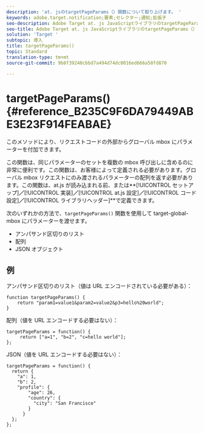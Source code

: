```yaml
---
description: 'at. jsのtargetPageParams（）関数について取り上げます。 '
keywords: adobe.target.notification;要素;セレクター;通知;拡張子
seo-description: Adobe Target at. js JavaScriptライブラリのtargetPageParams（）関数に関する情報です。
seo-title: Adobe Target at. js JavaScriptライブラリのtargetPageParams（）関数に関する情報です。
solution: 'Target '
subtopic: 導入
title: targetPageParams()
topic: Standard
translation-type: tm+mt
source-git-commit: 9b8f39240cbbd7a494d74dc0016ed666a58fd870

---
```



# targetPageParams() {#reference_B235C9F6DA79449ABE3E23F914FEABAE}

このメソッドにより、リクエストコードの外部からグローバル mbox にパラメーターを付加できます。

この関数は、同じパラメーターのセットを複数の mbox 呼び出しに含めるのに非常に便利です。この関数は、お客様によって定義される必要があります。グローバル mbox リクエストにのみ渡されるパラメーターの配列を返す必要があります。この関数は、at.js が読み込まれる前、または**[!UICONTROL セットアップ]**／**[!UICONTROL 実装]**／**[!UICONTROL at.js 設定]**／**[!UICONTROL コード設定]**／**[!UICONTROL ライブラリヘッダー]**で定義できます。

次のいずれかの方法で、`targetPageParams()` 関数を使用して target-global-mbox にパラメーターを渡せます。

* アンパサンド区切りのリスト
* 配列
* JSON オブジェクト

## 例

アンパサンド区切りのリスト（値は URL エンコードされている必要がある）：

```
function targetPageParams() { 
    return "param1=value1&param2=value2&p3=hello%20world"; 
}
```

配列（値を URL エンコードする必要はない）：

```
targetPageParams = function() { 
     return ["a=1", "b=2", "c=hello world"]; 
};
```

JSON（値を URL エンコードする必要はない）：

```
targetPageParams = function() { 
  return { 
    "a": 1, 
    "b": 2, 
    "profile": { 
        "age": 26, 
        "country": { 
          "city": "San Francisco" 
        } 
      } 
  }; 
};
```
